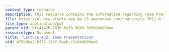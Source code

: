 ```yaml
---
content_type: resource
description: This resource contains the information regarding Team Presentations.
file: https://ol-ocw-studio-app-qa.s3.amazonaws.com/courses/ec-701j-d-lab-i-development-fall-2009/b75bdea28f77112f5aebc1c844b90ae0_MITEC_701JF09_lec32_nb.pdf
file_type: application/pdf
parent_uid: bfc4142b-703b-6e39-38b0-36308da800ae
resourcetype: Document
title: 'Lecture #32: Team Presentations'
uid: b75bdea2-8f77-112f-5aeb-c1c844b90ae0
---
```

